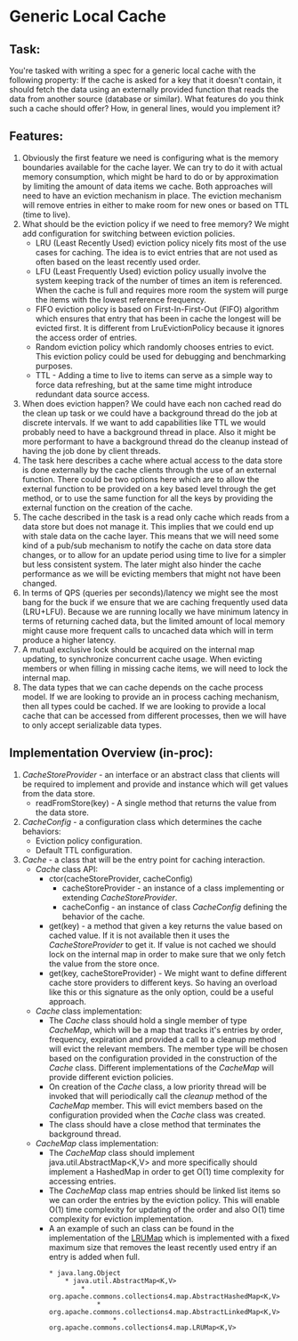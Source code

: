 # Generic Local Cache

## Task:
You're tasked with writing a spec for a generic local cache with the following property: If the cache is asked for a key that it doesn't contain, it should fetch the data using an externally provided function that reads the data from another source (database or similar). What features do you think such a cache should offer? How, in general lines, would you implement it?

## Features:
1. Obviously the first feature we need is configuring what is the memory boundaries available for the cache layer. We can try to do it with actual memory consumption, which might be hard to do or by approximation by limiting the amount of data items we cache. Both approaches will need to have an eviction mechanism in place. The eviction mechanism will remove entries in either to make room for new ones or based on TTL (time to live).
2. What should be the eviction policy if we need to free memory? We might add configuration for switching between eviction policies.
    * LRU (Least Recently Used) eviction policy nicely fits most of the use cases for caching. The idea is to evict entries that are not used as often based on the least recently used order. 
    * LFU (Least Frequently Used) eviction policy usually involve the system keeping track of the number of times an item is referenced. When the cache is full and requires more room the system will purge the items with the lowest reference frequency. 
    * FIFO eviction policy is based on First-In-First-Out (FIFO) algorithm which ensures that entry that has been in cache the longest will be evicted first. It is different from LruEvictionPolicy because it ignores the access order of entries. 
    * Random eviction policy which randomly chooses entries to evict. This eviction policy could be used for debugging and benchmarking purposes.
    * TTL - Adding a time to live to items can serve as a simple way to force data refreshing, but at the same time might introduce redundant data source access.
3. When does eviction happen? We could have each non cached read do the clean up task or we could have a background thread do the job at discrete intervals. If we want to add capabilities like TTL we would probably need to have a background thread in place. Also it might be more performant to have a background thread do the cleanup instead of having the job done by client threads.
4. The task here describes a cache where actual access to the data store is done externally by the cache clients through the use of an external function. There could be two options here which are to allow the external function to be provided on a key based level through the get method, or to use the same function for all the keys by providing the external function on the creation of the cache.
5. The cache described in the task is a read only cache which reads from a data store but does not manage it. This implies that we could end up with stale data on the cache layer. This means that we will need some kind of a pub/sub mechanism to notify the cache on data store data changes, or to allow for an update period using time to live for a simpler but less consistent system. The later might also hinder the cache performance as we will be evicting members that might not have been changed. 
6. In terms of QPS (queries per seconds)/latency we might see the most bang for the buck if we ensure that we are caching frequently used data (LRU+LFU). Because we are running locally we have minimum latency in terms of returning cached data, but the limited amount of local memory might cause more frequent calls to uncached data which will in term produce a higher latency. 
7. A mutual exclusive lock should be acquired on the internal map updating, to synchronize concurrent cache usage. When evicting members or when filling in missing cache items, we will need to lock the internal map. 
8. The data types that we can cache depends on the cache process model. If we are looking to provide an in process caching mechanism, then all types could be cached. If we are looking to provide a local cache that can be accessed from different processes, then we will have to only accept serializable data types.

## Implementation Overview (in-proc):

1. _CacheStoreProvider_ - an interface or an abstract class that clients will be required to implement and provide and instance which will get values from the data store.
    * readFromStore(key) - A single method that returns the value from the data store.
2. _CacheConfig_ - a configuration class which determines the cache behaviors:
    * Eviction policy configuration.
    * Default TTL configuration.
3. _Cache_ - a class that will be the entry point for caching interaction.
    * _Cache_ class API:
        * ctor(cacheStoreProvider, cacheConfig)
            * cacheStoreProvider - an instance of a class implementing or extending _CacheStoreProvider_.
            * cacheConfig - an instance of class _CacheConfig_ defining the behavior of the cache.
        * get(key) - a method that given a key returns the value based on cached value. If it is not available then it uses the _CacheStoreProvider_ to get it. If value is not cached we should lock on the internal map in order to make sure that we only fetch the value from the store once.
        * get(key, cacheStoreProvider) - We might want to define different cache store providers to different keys. So having an overload like this or this signature as the only option, could be a useful approach.
    * _Cache_ class implementation:
        * The _Cache_ class should hold a single member of type _CacheMap_, which will be a map that tracks it's entries by order, frequency, expiration and provided a call to a cleanup method will evict the relevant members. The member type will be chosen based on the configuration provided in the construction of the _Cache_ class. Different implementations of the _CacheMap_ will provide different eviction policies.
        * On creation of the _Cache_ class, a low priority thread will be invoked that will periodically call the _cleanup_ method of the _CacheMap_ member. This will evict members based on the configuration provided when the _Cache_ class was created.
        * The class should have a close method that terminates the background thread.
    * _CacheMap_ class implementation:
        * The _CacheMap_ class should implement java.util.AbstractMap<K,V> and more specifically should implement a HashedMap in order to get O(1) time complexity for accessing entries.
        * The _CacheMap_ class map entries should be linked list items so we can order the entries by the eviction policy. This will enable O(1) time complexity for updating of the order and also O(1) time complexity for eviction implementation.
        * A an example of such an class can be found in the implementation of the [LRUMap](https://commons.apache.org/proper/commons-collections/apidocs/org/apache/commons/collections4/map/LRUMap.html) which is implemented with a fixed maximum size that removes the least recently used entry if an entry is added when full.
            ```
            * java.lang.Object
                * java.util.AbstractMap<K,V>
                    * org.apache.commons.collections4.map.AbstractHashedMap<K,V>
                        * org.apache.commons.collections4.map.AbstractLinkedMap<K,V>
                            * org.apache.commons.collections4.map.LRUMap<K,V> 
            ```




